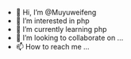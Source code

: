 - 👋 Hi, I’m @Muyuweifeng
- 👀 I’m interested in php
- 🌱 I’m currently learning php
- 💞️ I’m looking to collaborate on ...
- 📫 How to reach me ...

<!---
Muyuweifeng/Muyuweifeng is a ✨ special ✨ repository because its `README.md` (this file) appears on your GitHub profile.
You can click the Preview link to take a look at your changes.
--->
